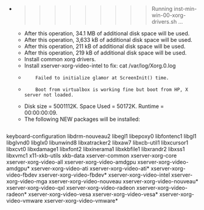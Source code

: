 * >>>>>>>>> Running inst-min-win-00-xorg-drivers.sh ...
  * After this operation, 34.1 MB of additional disk space will be used.
  * After this operation, 3,633 kB of additional disk space will be used.
  * After this operation, 211 kB of additional disk space will be used.
  * After this operation, 219 kB of additional disk space will be used.
  * Install common xorg drivers.
  * Install xserver-xorg-video-intel to fix: cat /var/log/Xorg.0.log
  * 		Failed to initialize glamor at ScreenInit() time.
  * 		Boot from virtualbox is working fine but boot from HP, X server not loaded.
  * Disk size = 5001112K. Space Used = 50172K. Runtime = 00:00:00:09.
  * The following NEW packages will be installed:
  ```bash
keyboard-configuration libdrm-nouveau2 libegl1 libepoxy0 libfontenc1
libgl1 libglvnd0 libglx0 libunwind8 libxatracker2
libxaw7 libxcb-util1 libxcursor1 libxcvt0 libxdamage1
libxfont2 libxinerama1 libxkbfile1 libxrandr2 libxss1
libxvmc1 x11-xkb-utils xkb-data xserver-common xserver-xorg-core
xserver-xorg-video-all xserver-xorg-video-amdgpu xserver-xorg-video-amdgpu* xserver-xorg-video-ati xserver-xorg-video-ati*
xserver-xorg-video-fbdev xserver-xorg-video-fbdev* xserver-xorg-video-intel xserver-xorg-video-mga xserver-xorg-video-nouveau
xserver-xorg-video-nouveau* xserver-xorg-video-qxl xserver-xorg-video-radeon xserver-xorg-video-radeon* xserver-xorg-video-vesa
xserver-xorg-video-vesa* xserver-xorg-video-vmware xserver-xorg-video-vmware*
  ```
